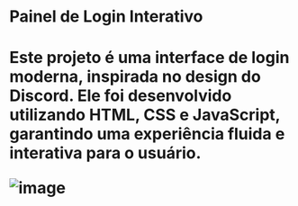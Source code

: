 <h1>Painel de Login Interativo<h1>
<p>Este projeto é uma interface de login moderna, inspirada no design do Discord. Ele foi desenvolvido utilizando HTML, CSS e JavaScript, garantindo uma experiência fluida e interativa para o usuário.</p>

![image](https://github.com/user-attachments/assets/1771b0e5-09c9-4dd8-bb42-6b9a47d5cb29)
